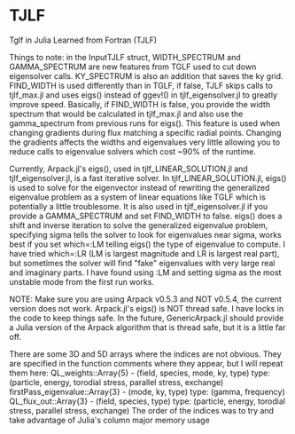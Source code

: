# TJLF
Tglf in Julia Learned from Fortran (TJLF)

Things to note: in the InputTJLF struct, WIDTH_SPECTRUM and GAMMA_SPECTRUM are new features from TGLF used to cut down eigensolver calls. KY_SPECTRUM is also an addition that saves the ky grid. FIND_WIDTH is used differently than in TGLF, if false, TJLF skips calls to tjlf_max.jl and uses eigs() instead of ggev!() in tjlf_eigensolver.jl to greatly improve speed. Basically, if FIND_WIDTH is false, you provide the width spectrum that would be calculated in tjlf_max.jl and also use the gamma_spectrum from previous runs for eigs(). This feature is used when changing gradients during flux matching a specific radial points. Changing the gradients affects the widths and eigenvalues very little allowing you to reduce calls to eigenvalue solvers which cost ~90% of the runtime.

Currently, Arpack.jl's eigs(), used in tjlf_LINEAR_SOLUTION.jl and tjlf_eigensolver.jl, is a fast iterative solver. In tjlf_LINEAR_SOLUTION.jl, eigs() is used to solve for the eigenvector instead of rewriting the generalized eigenvalue problem as a system of linear equations like TGLF which is potentially a little troublesome. It is also used in tjlf_eigensolver.jl if you provide a GAMMA_SPECTRUM and set FIND_WIDTH to false. eigs() does a shift and inverse iteration to solve the generalized eigenvalue problem, specifying sigma tells the solver to look for eigenvalues near sigma, works best if you set which=:LM telling eigs() the type of eigenvalue to compute. I have tried which=:LR (LM is largest magnitude and LR is largest real part), but sometimes the solver will find "fake" eigenvalues with very large real and imaginary parts. I have found using :LM and setting sigma as the most unstable mode from the first run works.

NOTE: Make sure you are using Arpack v0.5.3 and NOT v0.5.4, the current version does not work. Arpack.jl's eigs() is NOT thread safe. I have locks in the code to keep things safe. In the future, GenericArpack.jl should provide a Julia version of the Arpack algorithm that is thread safe, but it is a little far off.

There are some 3D and 5D arrays where the indices are not obvious. They are specified in the function comments where they appear, but I will repeat them here:
QL_weights::Array{5} - (field, species, mode, ky, type)
    type: (particle, energy, torodial stress, parallel stress, exchange)
firstPass_eigenvalue::Array{3} - (mode, ky, type)
    type: (gamma, frequency)
QL_flux_out::Array{3} - (field, species, type)
    type: (particle, energy, torodial stress, parallel stress, exchange)
The order of the indices was to try and take advantage of Julia's column major memory usage